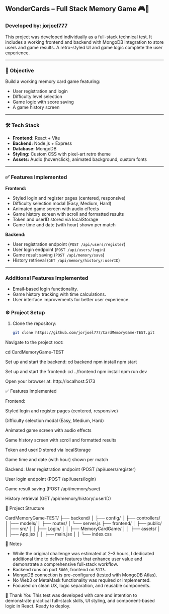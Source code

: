 ## WonderCards – Full Stack Memory Game 🎮🚀

### Developed by: [jorjoel777](https://github.com/jorjoel777)

This project was developed individually as a full-stack technical test. It includes a working frontend and backend with MongoDB integration to store users and game results. A retro-styled UI and game logic complete the user experience.

---

### 🧠 Objective

Build a working memory card game featuring:
- User registration and login
- Difficulty level selection
- Game logic with score saving
- A game history screen

---

### 🛠️ Tech Stack

- **Frontend:** React + Vite
- **Backend:** Node.js + Express
- **Database:** MongoDB
- **Styling:** Custom CSS with pixel-art retro theme
- **Assets:** Audio (hover/click), animated background, custom fonts

---
### ✅ Features Implemented

**Frontend:**
- Styled login and register pages (centered, responsive)
- Difficulty selection modal (Easy, Medium, Hard)
- Animated game screen with audio effects
- Game history screen with scroll and formatted results
- Token and userID stored via localStorage
- Game time and date (with hour) shown per match

**Backend:**
- User registration endpoint (`POST /api/users/register`)
- User login endpoint (`POST /api/users/login`)
- Game result saving (`POST /api/memory/save`)
- History retrieval (`GET /api/memory/history/:userID`)

---
### Additional Features Implemented

- Email-based login functionality.
- Game history tracking with time calculations.
- User interface improvements for better user experience.​

 
### ⚙️ Project Setup

1. Clone the repository:
   ```bash
   git clone https://github.com/jorjoel777/CardMemoryGame-TEST.git


Navigate to the project root:

cd CardMemoryGame-TEST


Set up and start the backend:
cd backend
npm install
npm start


Set up and start the frontend:
cd ../frontend
npm install
npm run dev

Open your browser at:
http://localhost:5173

✅ Features Implemented

Frontend:

 Styled login and register pages (centered, responsive)

 Difficulty selection modal (Easy, Medium, Hard)

 Animated game screen with audio effects

 Game history screen with scroll and formatted results

 Token and userID stored via localStorage

 Game time and date (with hour) shown per match

Backend:
 User registration endpoint (POST /api/users/register)

 User login endpoint (POST /api/users/login)

 Game result saving (POST /api/memory/save)

 History retrieval (GET /api/memory/history/:userID)

📁 Project Structure

CardMemoryGame-TEST/
├── backend/
│   ├── config/
│   ├── controllers/
│   ├── models/
│   ├── routes/
│   └── server.js
├── frontend/
│   ├── public/
│   ├── src/
│   │   ├── Login/
│   │   ├── MemoryCardGame/
│   │   ├── assets/
│   │   ├── App.jsx
│   │   ├── main.jsx
│   │   └── index.css

📌 Notes

- While the original challenge was estimated at 2–3 hours, I dedicated additional time to deliver features that enhance user value and demonstrate a comprehensive full-stack workflow.
- Backend runs on port `5000`, frontend on `5173`.
- MongoDB connection is pre-configured (tested with MongoDB Atlas).
- No Web3 or MetaMask functionality was required or implemented.
- Focused on clean UX, logic separation, and reusable components.

🙌 Thank You
This test was developed with care and intention to demonstrate practical full-stack skills, UI styling, and component-based logic in React.
Ready to deploy.



